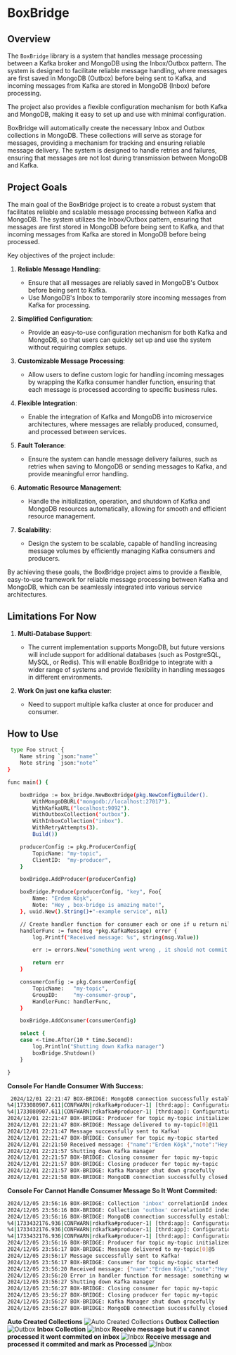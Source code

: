 # BoxBridge

## Overview

The `BoxBridge` library is a system that handles message processing between a Kafka broker and MongoDB using the Inbox/Outbox pattern. The system is designed to facilitate reliable message handling, where messages are first saved in MongoDB (Outbox) before being sent to Kafka, and incoming messages from Kafka are stored in MongoDB (Inbox) before processing.

The project also provides a flexible configuration mechanism for both Kafka and MongoDB, making it easy to set up and use with minimal configuration.

BoxBridge will automatically create the necessary Inbox and Outbox collections in MongoDB. These collections will serve as storage for messages, providing a mechanism for tracking and ensuring reliable message delivery. The system is designed to handle retries and failures, ensuring that messages are not lost during transmission between MongoDB and Kafka.

## Project Goals

The main goal of the BoxBridge project is to create a robust system that facilitates reliable and scalable message processing between Kafka and MongoDB. The system utilizes the Inbox/Outbox pattern, ensuring that messages are first stored in MongoDB before being sent to Kafka, and that incoming messages from Kafka are stored in MongoDB before being processed.

Key objectives of the project include:

1. **Reliable Message Handling**:
   - Ensure that all messages are reliably saved in MongoDB's Outbox before being sent to Kafka.
   - Use MongoDB's Inbox to temporarily store incoming messages from Kafka for processing.

2. **Simplified Configuration**:
   - Provide an easy-to-use configuration mechanism for both Kafka and MongoDB, so that users can quickly set up and use the system without requiring complex setups.

3. **Customizable Message Processing**:
   - Allow users to define custom logic for handling incoming messages by wrapping the Kafka consumer handler function, ensuring that each message is processed according to specific business rules.

4. **Flexible Integration**:
   - Enable the integration of Kafka and MongoDB into microservice architectures, where messages are reliably produced, consumed, and processed between services.

5. **Fault Tolerance**:
   - Ensure the system can handle message delivery failures, such as retries when saving to MongoDB or sending messages to Kafka, and provide meaningful error handling.

6. **Automatic Resource Management**:
   - Handle the initialization, operation, and shutdown of Kafka and MongoDB resources automatically, allowing for smooth and efficient resource management.

7. **Scalability**:
   - Design the system to be scalable, capable of handling increasing message volumes by efficiently managing Kafka consumers and producers.

By achieving these goals, the BoxBridge project aims to provide a flexible, easy-to-use framework for reliable message processing between Kafka and MongoDB, which can be seamlessly integrated into various service architectures.


## Limitations For Now

1. **Multi-Database Support**:
   - The current implementation supports MongoDB, but future versions will include support for additional databases (such as PostgreSQL, MySQL, or Redis). This will enable BoxBridge to integrate with a wider range of systems and provide flexibility in handling messages in different environments.

2. **Work On just one kafka cluster**:
   - Need to support multiple kafka cluster at once for producer and consumer.


## How to Use

```bash
 type Foo struct {
	Name string `json:"name"`
	Note string `json:"note"`
}

func main() {

	boxBridge := box_bridge.NewBoxBridge(pkg.NewConfigBuilder().
		WithMongoDBURL("mongodb://localhost:27017").
		WithKafkaURL("localhost:9092").
		WithOutboxCollection("outbox").
		WithInboxCollection("inbox").
		WithRetryAttempts(3).
		Build())

	producerConfig := pkg.ProducerConfig{
		TopicName: "my-topic",
		ClientID:  "my-producer",
	}

	boxBridge.AddProducer(producerConfig)

	boxBridge.Produce(producerConfig, "key", Foo{
		Name: "Erdem Köşk",
		Note: "Hey , box-bridge is amazing mate!",
	}, uuid.New().String()+"-example service", nil)

	// Create handler function for consumer each or one if u return nil it will commited if u return error it wont commited
	handlerFunc := func(msg *pkg.KafkaMessage) error {
		log.Printf("Received message: %s", string(msg.Value))

		err := errors.New("something went wrong , it should not commit any offset!")

		return err
	}

	consumerConfig := pkg.ConsumerConfig{
		TopicName:   "my-topic",
		GroupID:     "my-consumer-group",
		HandlerFunc: handlerFunc,
	}

	boxBridge.AddConsumer(consumerConfig)

	select {
	case <-time.After(10 * time.Second):
		log.Println("Shutting down Kafka manager")
		boxBridge.Shutdown()
	}

}
```
 **Console For Handle Consumer With Success:**
 ```bash
  2024/12/01 22:21:47 BOX-BRIDGE: MongoDB connection successfully established.
%4|1733080907.611|CONFWARN|rdkafka#producer-1| [thrd:app]: Configuration property group.id is a consumer property and will be ignored by this producer instance
%4|1733080907.611|CONFWARN|rdkafka#producer-1| [thrd:app]: Configuration property auto.offset.reset is a consumer property and will be ignored by this producer instance
2024/12/01 22:21:47 BOX-BRIDGE: Producer for topic my-topic initialized
2024/12/01 22:21:47 BOX-BRIDGE: Message delivered to my-topic[0]@11
2024/12/01 22:21:47 Message successfully sent to Kafka!
2024/12/01 22:21:47 BOX-BRIDGE: Consumer for topic my-topic started
2024/12/01 22:21:50 Received message: {"name":"Erdem Köşk","note":"Hey , box-bridge is amazing mate!"}
2024/12/01 22:21:57 Shutting down Kafka manager
2024/12/01 22:21:57 BOX-BRIDGE: Closing consumer for topic my-topic
2024/12/01 22:21:57 BOX-BRIDGE: Closing producer for topic my-topic
2024/12/01 22:21:57 BOX-BRIDGE: Kafka Manager shut down gracefully
2024/12/01 22:21:58 BOX-BRIDGE: MongoDB connection successfully closed.
```   

 **Console For Cannot Handle Consumer Message So It Wont Commited:**
 ```bash
2024/12/05 23:56:16 BOX-BRIDGE: Collection 'inbox' correlationId index created successfully
2024/12/05 23:56:16 BOX-BRIDGE: Collection 'outbox' correlationId index created successfully
2024/12/05 23:56:16 BOX-BRIDGE: MongoDB connection successfully established.
%4|1733432176.936|CONFWARN|rdkafka#producer-1| [thrd:app]: Configuration property group.id is a consumer property and will be ignored by this producer instance
%4|1733432176.936|CONFWARN|rdkafka#producer-1| [thrd:app]: Configuration property enable.auto.commit is a consumer property and will be ignored by this producer instance
%4|1733432176.936|CONFWARN|rdkafka#producer-1| [thrd:app]: Configuration property auto.offset.reset is a consumer property and will be ignored by this producer instance
2024/12/05 23:56:16 BOX-BRIDGE: Producer for topic my-topic initialized
2024/12/05 23:56:17 BOX-BRIDGE: Message delivered to my-topic[0]@5
2024/12/05 23:56:17 Message successfully sent to Kafka!
2024/12/05 23:56:17 BOX-BRIDGE: Consumer for topic my-topic started
2024/12/05 23:56:20 Received message: {"name":"Erdem Köşk","note":"Hey , box-bridge is amazing mate!"}
2024/12/05 23:56:20 Error in handler function for message: something went wrong , it should not commit any offset!
2024/12/05 23:56:27 Shutting down Kafka manager
2024/12/05 23:56:27 BOX-BRIDGE: Closing consumer for topic my-topic
2024/12/05 23:56:27 BOX-BRIDGE: Closing producer for topic my-topic
2024/12/05 23:56:27 BOX-BRIDGE: Kafka Manager shut down gracefully
2024/12/05 23:56:27 BOX-BRIDGE: MongoDB connection successfully closed.
```  


**Auto Created Collections**
![Auto Created Collections](https://i.imgur.com/8W5J0ek.png)
**Outbox Collection**
![Outbox](https://i.imgur.com/nYn2CK5.png)
**Inbox Collection**
![Inbox](https://i.imgur.com/gXoH5R5.png)
**Receive message but if u cannot processed it wont commited on inbox**
![Inbox](https://i.imgur.com/yOpyMOB.png)
**Receive message and processed it commited and mark as Processed**
![Inbox](https://i.imgur.com/CAMyRnJ.png)

